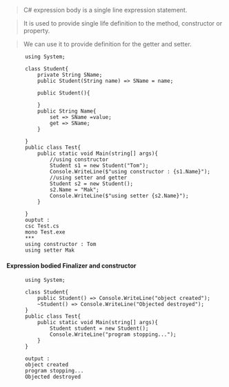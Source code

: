 > C# expression body is a single line expression statement. 

> It is used to provide single life definition to the method, constructor or property. 

> We can use it to provide definition for the getter and setter. 


          using System;

          class Student{
              private String SName;
              public Student(String name) => SName = name;

              public Student(){

              }
              public String Name{
                  set => SName =value;
                  get => SName;
              }

          }
          public class Test{  
              public static void Main(string[] args){  
                  //using constructor 
                  Student s1 = new Student("Tom");
                  Console.WriteLine($"using constructor : {s1.Name}");
                  //using setter and getter
                  Student s2 = new Student();
                  s2.Name = "Mak";
                  Console.WriteLine($"using setter {s2.Name}");
              }

          }  
          ouptut : 
          csc Test.cs
          mono Test.exe
          ***
          using constructor : Tom
          using setter Mak
          
          
#### Expression bodied Finalizer and constructor

          using System;

          class Student{   
              public Student() => Console.WriteLine("object created");
              ~Student() => Console.WriteLine("Objected destroyed");
          }
          public class Test{  
              public static void Main(string[] args){  
                  Student student = new Student();
                  Console.WriteLine("program stopping...");
              }    
          }                 

          output : 
          object created
          program stopping...
          Objected destroyed
